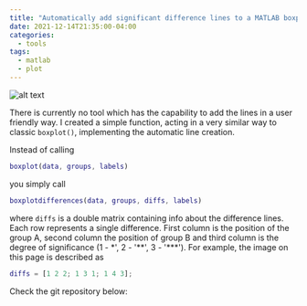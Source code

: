 ```yaml
---
title: "Automatically add significant difference lines to a MATLAB boxplot"
date: 2021-12-14T21:35:00-04:00
categories:
  - tools
tags:
  - matlab
  - plot
---
```


![alt text][boxplotpic]

There is currently no tool which has the capability to add the lines in a user friendly way. I created a simple function, acting in a very similar way to classic `boxplot()`, implementing the automatic line creation.

Instead of calling

```Matlab
boxplot(data, groups, labels)
```

you simply call

```Matlab
boxplotdifferences(data, groups, diffs, labels)
```

where `diffs` is a double matrix containing info about the difference lines. Each row represents a single difference. First column is the position of the group A, second column the position of group B and third column is the degree of significance (1 - \*', 2 - '\*\*', 3 - '\*\*\*'). For example, the image on this page is described as

```Matlab
diffs = [1 2 2; 1 3 1; 1 4 3];
```

Check the git repository below:

<div class="github-card" data-github="vojtaiii/Matlab_boxplot_groupdiff" data-width="400" data-height="" data-theme="default"></div>
<script src="//cdn.jsdelivr.net/github-cards/latest/widget.js"></script>

[boxplotpic]: https://github.com/vojtaiii/personal_site/blob/gh-pages/assets/images/,atlab_boxplots/boxplot.png?raw=true
